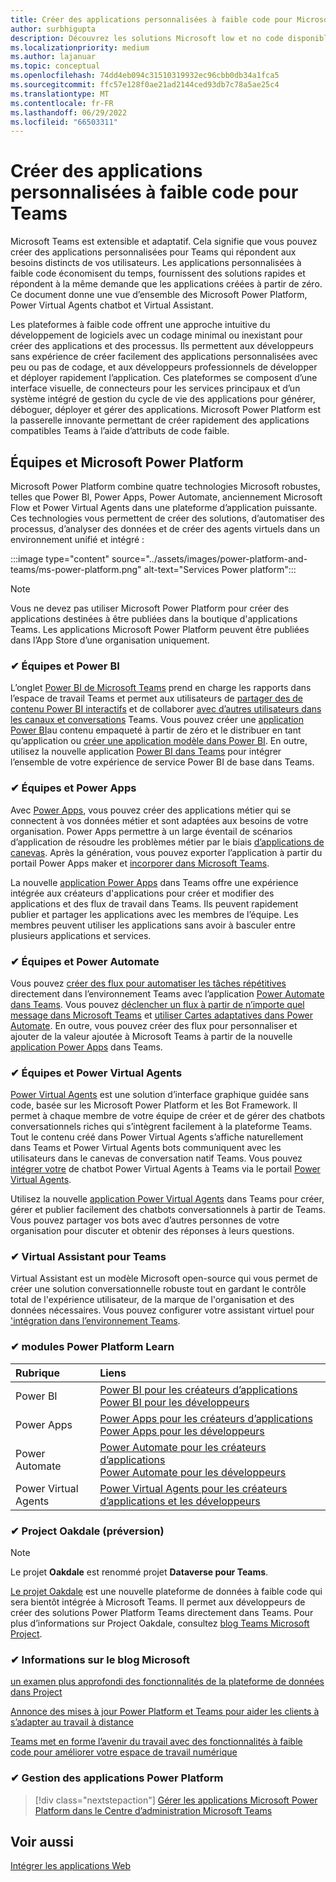 ```yaml
---
title: Créer des applications personnalisées à faible code pour Microsoft Teams
author: surbhigupta
description: Découvrez les solutions Microsoft low et no code disponibles avec Teams Microsoft Power Platform.
ms.localizationpriority: medium
ms.author: lajanuar
ms.topic: conceptual
ms.openlocfilehash: 74dd4eb094c31510319932ec96cbb0db34a1fca5
ms.sourcegitcommit: ffc57e128f0ae21ad2144ced93db7c78a5ae25c4
ms.translationtype: MT
ms.contentlocale: fr-FR
ms.lasthandoff: 06/29/2022
ms.locfileid: "66503311"
---
```

# <a name="create-low-code-custom-apps-for-teams"></a>Créer des applications personnalisées à faible code pour Teams

Microsoft Teams est extensible et adaptatif. Cela signifie que vous pouvez créer des applications personnalisées pour Teams qui répondent aux besoins distincts de vos utilisateurs. Les applications personnalisées à faible code économisent du temps, fournissent des solutions rapides et répondent à la même demande que les applications créées à partir de zéro. Ce document donne une vue d’ensemble des Microsoft Power Platform, Power Virtual Agents chatbot et Virtual Assistant.

Les plateformes à faible code offrent une approche intuitive du développement de logiciels avec un codage minimal ou inexistant pour créer des applications et des processus. Ils permettent aux développeurs sans expérience de créer facilement des applications personnalisées avec peu ou pas de codage, et aux développeurs professionnels de développer et déployer rapidement l’application. Ces plateformes se composent d’une interface visuelle, de connecteurs pour les services principaux et d’un système intégré de gestion du cycle de vie des applications pour générer, déboguer, déployer et gérer des applications. Microsoft Power Platform est la passerelle innovante permettant de créer rapidement des applications compatibles Teams à l’aide d’attributs de code faible.

## <a name="teams-and-microsoft-power-platform"></a>Équipes et Microsoft Power Platform

Microsoft Power Platform combine quatre technologies Microsoft robustes, telles que Power BI, Power Apps, Power Automate, anciennement Microsoft Flow et Power Virtual Agents dans une plateforme d’application puissante. Ces technologies vous permettent de créer des solutions, d’automatiser des processus, d’analyser des données et de créer des agents virtuels dans un environnement unifié et intégré :

:::image type="content" source="../assets/images/power-platform-and-teams/ms-power-platform.png" alt-text="Services Power platform":::

> [!NOTE]
> Vous ne devez pas utiliser Microsoft Power Platform pour créer des applications destinées à être publiées dans la boutique d'applications Teams. Les applications Microsoft Power Platform peuvent être publiées dans l’App Store d’une organisation uniquement.

### <a name="-teams-and-power-bi"></a>✔ Équipes et Power BI

L’onglet [Power BI de Microsoft Teams](https://powerbi.microsoft.com/blog/announcing-new-power-bi-tab-for-microsoft-teams/) prend en charge les rapports dans l’espace de travail Teams et permet aux utilisateurs de [partager des de contenu Power BI interactifs](/power-bi/collaborate-share/service-embed-report-microsoft-teams) et de collaborer [avec d’autres utilisateurs dans les canaux et conversations](/power-bi/collaborate-share/service-collaborate-microsoft-teams) Teams. Vous pouvez créer une [application Power BI](/power-bi/collaborate-share/service-create-distribute-apps)au contenu empaqueté à partir de zéro et le distribuer en tant qu’application ou [créer une application modèle dans Power BI](/power-bi/connect-data/service-template-apps-create). En outre, utilisez la nouvelle application [Power BI dans Teams](https://go.microsoft.com/fwlink/?linkid=2143643) pour intégrer l’ensemble de votre expérience de service Power BI de base dans Teams.

### <a name="-teams-and-power-apps"></a>✔ Équipes et Power Apps

Avec [Power Apps](/powerapps/powerapps-overview), vous pouvez créer des applications métier qui se connectent à vos données métier et sont adaptées aux besoins de votre organisation.  Power Apps permettre à un large éventail de scénarios d’application de résoudre les problèmes métier par le biais [d’applications de canevas](/powerapps/maker/#canvas-apps). Après la génération, vous pouvez exporter l’application à partir du portail Power Apps maker et [incorporer dans Microsoft Teams](/power-platform/admin/embed-app-teams).

La nouvelle [application Power Apps](https://go.microsoft.com/fwlink/?linkid=2143374) dans Teams offre une expérience intégrée aux créateurs d'applications pour créer et modifier des applications et des flux de travail dans Teams. Ils peuvent rapidement publier et partager les applications avec les membres de l’équipe. Les membres peuvent utiliser les applications sans avoir à basculer entre plusieurs applications et services.

### <a name="-teams-and-power-automate"></a>✔ Équipes et Power Automate

Vous pouvez [créer des flux pour automatiser les tâches répétitives](https://flow.microsoft.com/connectors/shared_teams/microsoft-teams/) directement dans l’environnement Teams avec l’application [Power Automate dans Teams](/power-automate/flows-teams). Vous pouvez [déclencher un flux à partir de n’importe quel message dans Microsoft Teams](/power-automate/trigger-flow-teams-message) et [utiliser Cartes adaptatives dans Power Automate](/power-automate/create-adaptive-cards). En outre, vous pouvez créer des flux pour personnaliser et ajouter de la valeur ajoutée à Microsoft Teams à partir de la nouvelle [application Power Apps](https://go.microsoft.com/fwlink/?linkid=2143539) dans Teams.

### <a name="-teams-and-power-virtual-agents"></a>✔ Équipes et Power Virtual Agents

[Power Virtual Agents](/power-virtual-agents/fundamentals-what-is-power-virtual-agents) est une solution d’interface graphique guidée sans code, basée sur les Microsoft Power Platform et les Bot Framework. Il permet à chaque membre de votre équipe de créer et de gérer des chatbots conversationnels riches qui s’intègrent facilement à la plateforme Teams. Tout le contenu créé dans Power Virtual Agents s’affiche naturellement dans Teams et Power Virtual Agents bots communiquent avec les utilisateurs dans le canevas de conversation natif Teams. Vous pouvez [intégrer votre](/power-virtual-agents/publication-add-bot-to-microsoft-teams) de chatbot Power Virtual Agents à Teams via le portail [Power Virtual Agents](https://powervirtualagents.microsoft.com).

Utilisez la nouvelle [application Power Virtual Agents](https://aka.ms/pva-teams-docs) dans Teams pour créer, gérer et publier facilement des chatbots conversationnels à partir de Teams. Vous pouvez partager vos bots avec d’autres personnes de votre organisation pour discuter et obtenir des réponses à leurs questions.

### <a name="-virtual-assistant-for-teams"></a>✔ Virtual Assistant pour Teams

Virtual Assistant est un modèle Microsoft open-source qui vous permet de créer une solution conversationnelle robuste tout en gardant le contrôle total de l'expérience utilisateur, de la marque de l'organisation et des données nécessaires. Vous pouvez configurer votre assistant virtuel pour ['intégration dans l’environnement Teams](https://microsoft.github.io/botframework-solutions/clients-and-channels/tutorials/enable-teams/1-intro).

### <a name="-power-platform-learn-modules"></a>✔ modules Power Platform Learn

|  Rubrique  |  Liens  |
|:---------|:----------------------|
|Power BI|[Power BI pour les créateurs d’applications](/learn/browse/?expanded=power-platform&products=power-bi&roles=maker)</br>[Power BI pour les développeurs](/learn/browse/?expanded=power-platform&products=power-bi&roles=developer)|
|Power Apps|[Power Apps pour les créateurs d’applications](/learn/browse/?products=power-apps&roles=maker)</br>[Power Apps pour les développeurs](/learn/browse/?products=power-apps)|
|Power Automate|[Power Automate pour les créateurs d’applications](/learn/browse/?expanded=power-platform&products=power-automate&roles=maker)</br>[Power Automate pour les développeurs](/learn/browse/?expanded=power-platform&products=power-automate&roles=developer)|
|Power Virtual Agents|[Power Virtual Agents pour les créateurs d’applications et les développeurs](/learn/browse/?products=power-virtual-agents&expanded=power-platform&roles=maker)|

### <a name="-project-oakdale-preview"></a>✔ Project Oakdale (préversion)

> [!NOTE]
> Le projet **Oakdale** est renommé projet **Dataverse pour Teams**.

[Le projet Oakdale](https://techcommunity.microsoft.com/t5/microsoft-teams-blog/teams-is-shaping-the-future-of-work-with-low-code-features-to/ba-p/1507180
) est une nouvelle plateforme de données à faible code qui sera bientôt intégrée à Microsoft Teams. Il permet aux développeurs de créer des solutions Power Platform Teams directement dans Teams. Pour plus d’informations sur Project Oakdale, consultez [blog Teams Microsoft Project](https://powerapps.microsoft.com/blog/introducing-project-oakdale-a-new-low-code-data-platform-for-microsoft-teams).

### <a name="-microsoft-blog-insights"></a>✔ Informations sur le blog Microsoft

[un examen plus approfondi des fonctionnalités de la plateforme de données dans Project](https://powerapps.microsoft.com/blog/a-closer-look-at-data-platform-capabilities-in-project-oakdale/)

[Annonce des mises à jour Power Platform et Teams pour aider les clients à s’adapter au travail à distance](https://cloudblogs.microsoft.com/powerplatform/2020/05/19/announcing-power-platform-and-teams-updates-to-help-customers-adapt-to-remote-work/)

[Teams met en forme l’avenir du travail avec des fonctionnalités à faible code pour améliorer votre espace de travail numérique](https://techcommunity.microsoft.com/t5/microsoft-teams-blog/teams-is-shaping-the-future-of-work-with-low-code-features-to/ba-p/1507180)

### <a name="-managing-power-platform-apps"></a>✔ Gestion des applications Power Platform

> [!div class="nextstepaction"]
> [Gérer les applications Microsoft Power Platform dans le Centre d’administration Microsoft Teams](/microsoftteams/manage-power-platform-apps)

## <a name="see-also"></a>Voir aussi

[Intégrer les applications Web](~/samples/integrate-web-apps-overview.md)
